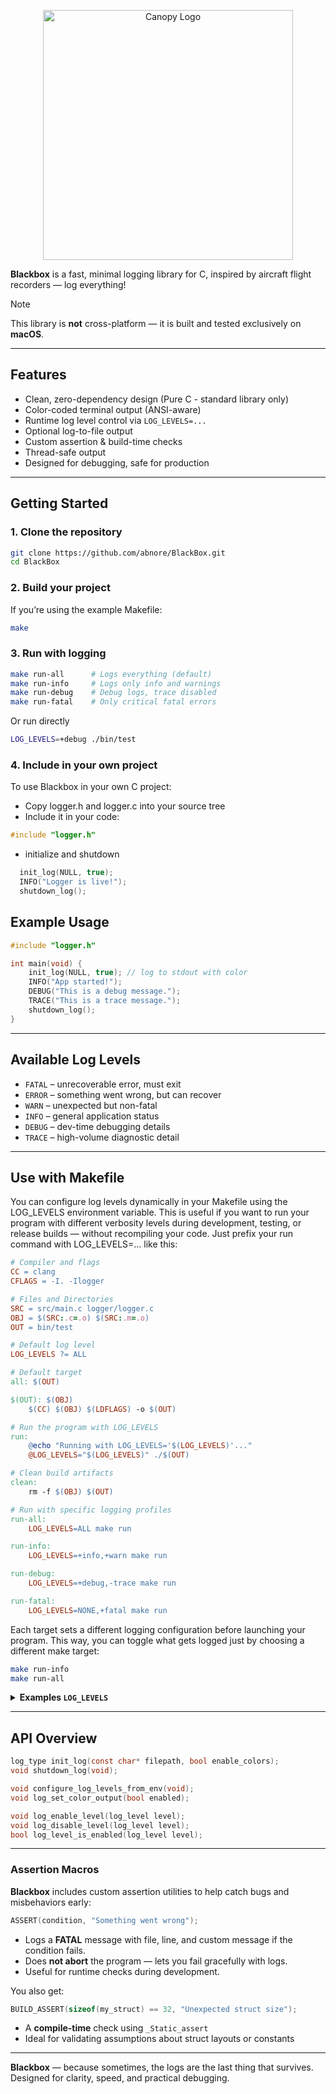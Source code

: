 <p align="center">
  <img src="https://github.com/user-attachments/assets/cc8d4ba4-4fbd-4985-b65f-2ecec1e54df4" width="400" alt="Canopy Logo" />
</p>

**Blackbox** is a fast, minimal logging library for C, inspired by aircraft flight recorders — log everything!

> [!NOTE]
> This library is **not** cross-platform — it is built and tested exclusively on **macOS**.

---

## Features

-  Clean, zero-dependency design (Pure C - standard library only)
-  Color-coded terminal output (ANSI-aware)
-  Runtime log level control via `LOG_LEVELS=...`
-  Optional log-to-file output
-  Custom assertion & build-time checks
-  Thread-safe output
-  Designed for debugging, safe for production

---
## Getting Started

### 1. Clone the repository

```sh
git clone https://github.com/abnore/BlackBox.git
cd BlackBox
```
### 2. Build your project

If you’re using the example Makefile:
```sh
make
```

### 3. Run with logging
```sh
make run-all      # Logs everything (default)
make run-info     # Logs only info and warnings
make run-debug    # Debug logs, trace disabled
make run-fatal    # Only critical fatal errors
```
Or run directly
```sh
LOG_LEVELS=+debug ./bin/test
```
### 4. Include in your own project
To use Blackbox in your own C project:
- Copy logger.h and logger.c into your source tree
- Include it in your code:
```c
#include "logger.h"
```
- initialize and shutdown
```c
  init_log(NULL, true);
  INFO("Logger is live!");
  shutdown_log();
```



## Example Usage

```c
#include "logger.h"

int main(void) {
    init_log(NULL, true); // log to stdout with color
    INFO("App started!");
    DEBUG("This is a debug message.");
    TRACE("This is a trace message.");
    shutdown_log();
}
```

---

## Available Log Levels

- `FATAL` – unrecoverable error, must exit
- `ERROR` – something went wrong, but can recover
- `WARN` – unexpected but non-fatal
- `INFO` – general application status
- `DEBUG` – dev-time debugging details
- `TRACE` – high-volume diagnostic detail

---
## Use with Makefile

You can configure log levels dynamically in your Makefile using the LOG_LEVELS environment variable.
This is useful if you want to run your program with different verbosity levels during development, testing, 
or release builds — without recompiling your code.
Just prefix your run command with LOG_LEVELS=... like this:

```makefile
# Compiler and flags
CC = clang
CFLAGS = -I. -Ilogger

# Files and Directories
SRC = src/main.c logger/logger.c
OBJ = $(SRC:.c=.o) $(SRC:.m=.o)
OUT = bin/test

# Default log level
LOG_LEVELS ?= ALL

# Default target
all: $(OUT)

$(OUT): $(OBJ)
	$(CC) $(OBJ) $(LDFLAGS) -o $(OUT)

# Run the program with LOG_LEVELS
run:
	@echo "Running with LOG_LEVELS='$(LOG_LEVELS)'..."
	@LOG_LEVELS="$(LOG_LEVELS)" ./$(OUT)

# Clean build artifacts
clean:
	rm -f $(OBJ) $(OUT)

# Run with specific logging profiles
run-all:
	LOG_LEVELS=ALL make run

run-info:
	LOG_LEVELS=+info,+warn make run

run-debug:
	LOG_LEVELS=+debug,-trace make run

run-fatal:
	LOG_LEVELS=NONE,+fatal make run
```
Each target sets a different logging configuration before launching your program.
This way, you can toggle what gets logged just by choosing a different make target:

```sh
make run-info
make run-all
```
<details>
<summary><strong> Examples <code>LOG_LEVELS</code></strong></summary>

You can configure log filtering dynamically via the environment variable `LOG_LEVELS`.

### Syntax

```sh
LOG_LEVELS=+DEBUG,-TRACE ./your_app
```
You may also use:

- `ALL` – enable all levels
- `NONE` – disable all

Log level names are **case-insensitive**.

- Use `+LEVEL` to enable, `-LEVEL` to disable
- Comma-separated list: `+INFO,+DEBUG,-TRACE`
- If no `ALL` or `NONE` is used, the first explicit level disables the rest
- Mix and match freely!

### Examples
Multiple versions of commands

```sh
# Enable all levels (default)
LOG_LEVELS=ALL ./your_app

# Disables all levels, no logging
LOG_LEVELS=none ./your_app

# Enable only INFO and DEBUG
LOG_LEVELS=none,+info,+debug ./your_app
LOG_LEVELS=+info,+debug ./your_app

# Enable all except TRACE
LOG_LEVELS=ALL,-trace ./your_app
LOG_LEVELS=-trace ./your_app

# Disable all except FATAL
LOG_LEVELS=NONE,+fatal ./your_app
LOG_LEVELS=+fatal ./your_app

# Disable just DEBUG and TRACE
LOG_LEVELS=ALL,-debug,-trace ./your_app
LOG_LEVELS=-debug,-trace ./your_app
```

</details>

---

## API Overview

```c
log_type init_log(const char* filepath, bool enable_colors);
void shutdown_log(void);

void configure_log_levels_from_env(void);
void log_set_color_output(bool enabled);

void log_enable_level(log_level level);
void log_disable_level(log_level level);
bool log_level_is_enabled(log_level level);
```

---

### Assertion Macros

**Blackbox** includes custom assertion utilities to help catch bugs and misbehaviors early:

```c
ASSERT(condition, "Something went wrong");
```

- Logs a **FATAL** message with file, line, and custom message if the condition fails.
- Does **not abort** the program — lets you fail gracefully with logs.
- Useful for runtime checks during development.

You also get:

```c
BUILD_ASSERT(sizeof(my_struct) == 32, "Unexpected struct size");
```

- A **compile-time** check using `_Static_assert`
- Ideal for validating assumptions about struct layouts or constants

---

**Blackbox** — because sometimes, the logs are the last thing that survives.
Designed for clarity, speed, and practical debugging.
